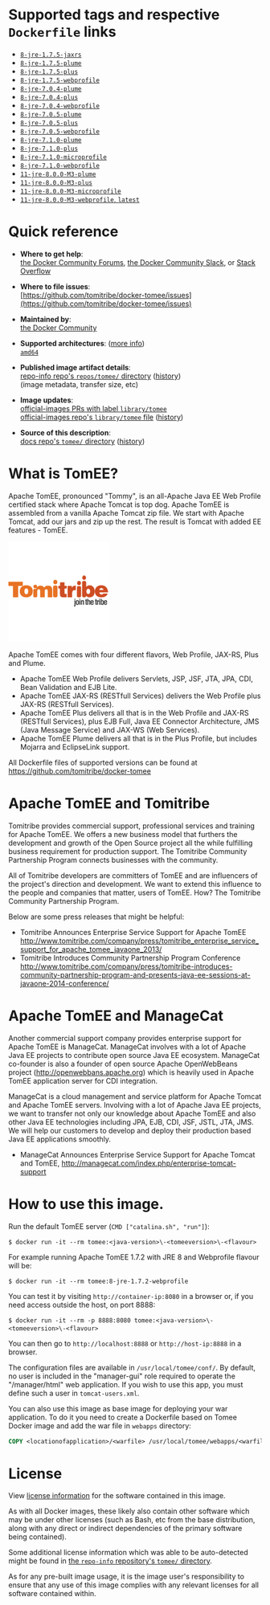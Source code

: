 <!--

********************************************************************************

WARNING:

    DO NOT EDIT "tomee/README.md"

    IT IS AUTO-GENERATED

    (from the other files in "tomee/" combined with a set of templates)

********************************************************************************

-->

# Supported tags and respective `Dockerfile` links

-	[`8-jre-1.7.5-jaxrs`](https://github.com/tomitribe/docker-tomee/blob/52efab45bc8f74a1ce70f1e5cd03b52eb139e1f3/8-jre-1.7.5-jaxrs/Dockerfile)
-	[`8-jre-1.7.5-plume`](https://github.com/tomitribe/docker-tomee/blob/52efab45bc8f74a1ce70f1e5cd03b52eb139e1f3/8-jre-1.7.5-plume/Dockerfile)
-	[`8-jre-1.7.5-plus`](https://github.com/tomitribe/docker-tomee/blob/52efab45bc8f74a1ce70f1e5cd03b52eb139e1f3/8-jre-1.7.5-plus/Dockerfile)
-	[`8-jre-1.7.5-webprofile`](https://github.com/tomitribe/docker-tomee/blob/52efab45bc8f74a1ce70f1e5cd03b52eb139e1f3/8-jre-1.7.5-webprofile/Dockerfile)
-	[`8-jre-7.0.4-plume`](https://github.com/tomitribe/docker-tomee/blob/52efab45bc8f74a1ce70f1e5cd03b52eb139e1f3/8-jre-7.0.4-plume/Dockerfile)
-	[`8-jre-7.0.4-plus`](https://github.com/tomitribe/docker-tomee/blob/52efab45bc8f74a1ce70f1e5cd03b52eb139e1f3/8-jre-7.0.4-plus/Dockerfile)
-	[`8-jre-7.0.4-webprofile`](https://github.com/tomitribe/docker-tomee/blob/52efab45bc8f74a1ce70f1e5cd03b52eb139e1f3/8-jre-7.0.4-webprofile/Dockerfile)
-	[`8-jre-7.0.5-plume`](https://github.com/tomitribe/docker-tomee/blob/52efab45bc8f74a1ce70f1e5cd03b52eb139e1f3/8-jre-7.0.5-plume/Dockerfile)
-	[`8-jre-7.0.5-plus`](https://github.com/tomitribe/docker-tomee/blob/52efab45bc8f74a1ce70f1e5cd03b52eb139e1f3/8-jre-7.0.5-plus/Dockerfile)
-	[`8-jre-7.0.5-webprofile`](https://github.com/tomitribe/docker-tomee/blob/52efab45bc8f74a1ce70f1e5cd03b52eb139e1f3/8-jre-7.0.5-webprofile/Dockerfile)
-	[`8-jre-7.1.0-plume`](https://github.com/tomitribe/docker-tomee/blob/52efab45bc8f74a1ce70f1e5cd03b52eb139e1f3/8-jre-7.1.0-plume/Dockerfile)
-	[`8-jre-7.1.0-plus`](https://github.com/tomitribe/docker-tomee/blob/52efab45bc8f74a1ce70f1e5cd03b52eb139e1f3/8-jre-7.1.0-plus/Dockerfile)
-	[`8-jre-7.1.0-microprofile`](https://github.com/tomitribe/docker-tomee/blob/52efab45bc8f74a1ce70f1e5cd03b52eb139e1f3/8-jre-7.1.0-microprofile/Dockerfile)
-	[`8-jre-7.1.0-webprofile`](https://github.com/tomitribe/docker-tomee/blob/52efab45bc8f74a1ce70f1e5cd03b52eb139e1f3/8-jre-7.1.0-webprofile/Dockerfile)
-	[`11-jre-8.0.0-M3-plume`](https://github.com/tomitribe/docker-tomee/blob/52efab45bc8f74a1ce70f1e5cd03b52eb139e1f3/11-jre-8.0.0-M3-plume/Dockerfile)
-	[`11-jre-8.0.0-M3-plus`](https://github.com/tomitribe/docker-tomee/blob/52efab45bc8f74a1ce70f1e5cd03b52eb139e1f3/11-jre-8.0.0-M3-plus/Dockerfile)
-	[`11-jre-8.0.0-M3-microprofile`](https://github.com/tomitribe/docker-tomee/blob/52efab45bc8f74a1ce70f1e5cd03b52eb139e1f3/11-jre-8.0.0-M3-microprofile/Dockerfile)
-	[`11-jre-8.0.0-M3-webprofile`, `latest`](https://github.com/tomitribe/docker-tomee/blob/52efab45bc8f74a1ce70f1e5cd03b52eb139e1f3/11-jre-8.0.0-M3-webprofile/Dockerfile)

# Quick reference

-	**Where to get help**:  
	[the Docker Community Forums](https://forums.docker.com/), [the Docker Community Slack](https://blog.docker.com/2016/11/introducing-docker-community-directory-docker-community-slack/), or [Stack Overflow](https://stackoverflow.com/search?tab=newest&q=docker)

-	**Where to file issues**:  
	[https://github.com/tomitribe/docker-tomee/issues](https://github.com/tomitribe/docker-tomee/issues)

-	**Maintained by**:  
	[the Docker Community](https://github.com/tomitribe/docker-tomee)

-	**Supported architectures**: ([more info](https://github.com/docker-library/official-images#architectures-other-than-amd64))  
	[`amd64`](https://hub.docker.com/r/amd64/tomee/)

-	**Published image artifact details**:  
	[repo-info repo's `repos/tomee/` directory](https://github.com/docker-library/repo-info/blob/master/repos/tomee) ([history](https://github.com/docker-library/repo-info/commits/master/repos/tomee))  
	(image metadata, transfer size, etc)

-	**Image updates**:  
	[official-images PRs with label `library/tomee`](https://github.com/docker-library/official-images/pulls?q=label%3Alibrary%2Ftomee)  
	[official-images repo's `library/tomee` file](https://github.com/docker-library/official-images/blob/master/library/tomee) ([history](https://github.com/docker-library/official-images/commits/master/library/tomee))

-	**Source of this description**:  
	[docs repo's `tomee/` directory](https://github.com/docker-library/docs/tree/master/tomee) ([history](https://github.com/docker-library/docs/commits/master/tomee))

# What is TomEE?

Apache TomEE, pronounced "Tommy", is an all-Apache Java EE Web Profile certified stack where Apache Tomcat is top dog. Apache TomEE is assembled from a vanilla Apache Tomcat zip file. We start with Apache Tomcat, add our jars and zip up the rest. The result is Tomcat with added EE features - TomEE.

![logo](https://raw.githubusercontent.com/docker-library/docs/4a10a52c08621b68c1b1b53b561f819d9e78c2e0/tomee/logo.png)

Apache TomEE comes with four different flavors, Web Profile, JAX-RS, Plus and Plume.

-	Apache TomEE Web Profile delivers Servlets, JSP, JSF, JTA, JPA, CDI, Bean Validation and EJB Lite.
-	Apache TomEE JAX-RS (RESTfull Services) delivers the Web Profile plus JAX-RS (RESTfull Services).
-	Apache TomEE Plus delivers all that is in the Web Profile and JAX-RS (RESTfull Services), plus EJB Full, Java EE Connector Architecture, JMS (Java Message Service) and JAX-WS (Web Services).
-	Apache TomEE Plume delivers all that is in the Plus Profile, but includes Mojarra and EclipseLink support.

All Dockerfile files of supported versions can be found at https://github.com/tomitribe/docker-tomee

# Apache TomEE and Tomitribe

Tomitribe provides commercial support, professional services and training for Apache TomEE. We offers a new business model that furthers the development and growth of the Open Source project all the while fulfilling business requirement for production support. The Tomitribe Community Partnership Program connects businesses with the community.

All of Tomitribe developers are committers of TomEE and are influencers of the project's direction and development. We want to extend this influence to the people and companies that matter, users of TomEE. How? The Tomitribe Community Partnership Program.

Below are some press releases that might be helpful:

-	Tomitribe Announces Enterprise Service Support for Apache TomEE http://www.tomitribe.com/company/press/tomitribe_enterprise_service_support_for_apache_tomee_javaone_2013/
-	Tomitribe Introduces Community Partnership Program Conference http://www.tomitribe.com/company/press/tomitribe-introduces-community-partnership-program-and-presents-java-ee-sessions-at-javaone-2014-conference/

# Apache TomEE and ManageCat

Another commercial support company provides enterprise support for Apache TomEE is ManageCat. ManageCat involves with a lot of Apache Java EE projects to contribute open source Java EE ecosystem. ManageCat co-founder is also a founder of open source Apache OpenWebBeans project (http://openwebbans.apache.org) which is heavily used in Apache TomEE application server for CDI integration.

ManageCat is a cloud management and service platform for Apache Tomcat and Apache TomEE servers. Involving with a lot of Apache Java EE projects, we want to transfer not only our knowledge about Apache TomEE and also other Java EE technologies including JPA, EJB, CDI, JSF, JSTL, JTA, JMS. We will help our customers to develop and deploy their production based Java EE applications smoothly.

-	ManageCat Announces Enterprise Service Support for Apache Tomcat and TomEE, http://managecat.com/index.php/enterprise-tomcat-support

# How to use this image.

Run the default TomEE server (`CMD ["catalina.sh", "run"]`):

```console
$ docker run -it --rm tomee:<java-version>\-<tomeeversion>\-<flavour>
```

For example running Apache TomEE 1.7.2 with JRE 8 and Webprofile flavour will be:

```console
$ docker run -it --rm tomee:8-jre-1.7.2-webprofile
```

You can test it by visiting `http://container-ip:8080` in a browser or, if you need access outside the host, on port 8888:

```console
$ docker run -it --rm -p 8888:8080 tomee:<java-version>\-<tomeeversion>\-<flavour>
```

You can then go to `http://localhost:8888` or `http://host-ip:8888` in a browser.

The configuration files are available in `/usr/local/tomee/conf/`. By default, no user is included in the "manager-gui" role required to operate the "/manager/html" web application. If you wish to use this app, you must define such a user in `tomcat-users.xml`.

You can also use this image as base image for deploying your war application. To do it you need to create a Dockerfile based on Tomee Docker image and add the war file in `webapps` directory:

```dockerfile
COPY <locationofapplication>/<warfile> /usr/local/tomee/webapps/<warfile>
```

# License

View [license information](http://www.apache.org/licenses/LICENSE-2.0) for the software contained in this image.

As with all Docker images, these likely also contain other software which may be under other licenses (such as Bash, etc from the base distribution, along with any direct or indirect dependencies of the primary software being contained).

Some additional license information which was able to be auto-detected might be found in [the `repo-info` repository's `tomee/` directory](https://github.com/docker-library/repo-info/tree/master/repos/tomee).

As for any pre-built image usage, it is the image user's responsibility to ensure that any use of this image complies with any relevant licenses for all software contained within.
